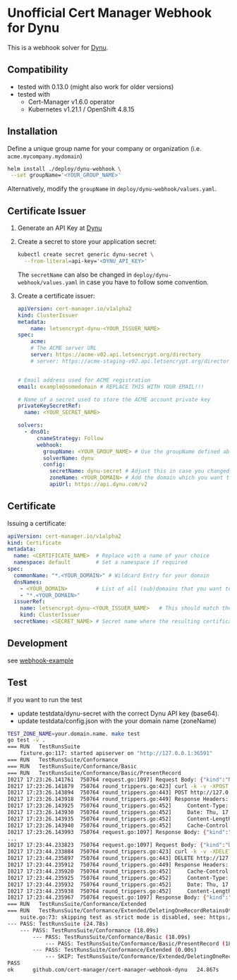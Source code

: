 # Unofficial Cert Manager Webhook for Dynu

This is a webhook solver for [Dynu](https://www.dynu.com/).

## Compatibility

* tested with 0.13.0 (might also work for older versions)
* tested with
  - Cert-Manager v1.6.0 operator
  - Kubernetes v1.21.1 / OpenShift 4.8.15

## Installation

Define a unique group name for your company or organization (i.e. `acme.mycompany.mydomain`)

```bash
helm install ./deploy/dynu-webhook \
 --set groupName='<YOUR_GROUP_NAME>'
```

Alternatively, modify the `groupName` in `deploy/dynu-webhook/values.yaml`.

## Certificate Issuer

1. Generate an API Key at [Dynu](https://www.dynu.com/en-US/ControlPanel/APICredentials)

2. Create a secret to store your application secret:

    ```bash
    kubectl create secret generic dynu-secret \
      --from-literal=api-key='<DYNU_API_KEY>'
    ```

    The `secretName` can also be changed in `deploy/dynu-webhook/values.yaml` in case you have to follow some convention. 

3. Create a certificate issuer:

    ```yaml
    apiVersion: cert-manager.io/v1alpha2
    kind: ClusterIssuer
    metadata:
        name: letsencrypt-dynu-<YOUR_ISSUER_NAME>
    spec:
        acme:
        # The ACME server URL
        server: https://acme-v02.api.letsencrypt.org/directory              # Use this for prod
        # server: https://acme-staging-v02.api.letsencrypt.org/directory    # Use this for staging/testing


    # Email address used for ACME registration
    email: example@somedomain # REPLACE THIS WITH YOUR EMAIL!!!

    # Name of a secret used to store the ACME account private key
    privateKeySecretRef:
      name: <YOUR_SECRET_NAME>

    solvers:
      - dns01:
          cnameStrategy: Follow
          webhook:
            groupName: <YOUR_GROUP_NAME> # Use the groupName defined above
            solverName: dynu
            config:
              secretName: dynu-secret # Adjust this in case you changed the secretName
              zoneName: <YOUR_DOMAIN> # Add the domain which you want to create certiciates for
              apiUrl: https://api.dynu.com/v2
    ```

## Certificate

Issuing a certificate:

```yaml
apiVersion: cert-manager.io/v1alpha2
kind: Certificate
metadata:
  name: <CERTIFICATE_NAME>  # Replace with a name of your choice
  namespace: default        # Set a namespace if required
spec:
  commonName: "*.<YOUR_DOMAIN>" # Wildcard Entry for your domain
  dnsNames:
    - <YOUR_DOMAIN>         # List of all (sub)domains that you want to include in the cert
    - "*.<YOUR_DOMAIN>"
  issuerRef:
    name: letsencrypt-dynu-<YOUR_ISSUER_NAME>   # This should match the issuer you defined earlier
    kind: ClusterIssuer
  secretName: <SECRET_NAME> # Secret name where the resulting certificate is saved in
```

## Development

see [webhook-example](https://github.com/cert-manager/webhook-example)

## Test

If you want to run the test
- update testdata/dynu-secret with the correct Dynu API key (base64).
- update testdata/config.json with the your domain name (zoneName)

```bash
TEST_ZONE_NAME=your.domain.name. make test
go test -v .
=== RUN   TestRunsSuite
    fixture.go:117: started apiserver on "http://127.0.0.1:36591"
=== RUN   TestRunsSuite/Conformance
=== RUN   TestRunsSuite/Conformance/Basic
=== RUN   TestRunsSuite/Conformance/Basic/PresentRecord
I0217 17:23:26.141761  750764 request.go:1097] Request Body: {"kind":"Namespace","apiVersion":"v1","metadata":{"name":"basic-present-record","creationTimestamp":null},"spec":{},"status":{}}
I0217 17:23:26.141879  750764 round_trippers.go:423] curl -k -v -XPOST  -H "User-Agent: cert-manager-webhook-dynu.test/v0.0.0 (linux/amd64) kubernetes/$Format" -H "Accept: application/json, */*" -H "Content-Type: application/json" 'http://127.0.0.1:36591/api/v1/namespaces'
I0217 17:23:26.143894  750764 round_trippers.go:443] POST http://127.0.0.1:36591/api/v1/namespaces 201 Created in 1 milliseconds
I0217 17:23:26.143918  750764 round_trippers.go:449] Response Headers:
I0217 17:23:26.143925  750764 round_trippers.go:452]     Content-Type: application/json
I0217 17:23:26.143930  750764 round_trippers.go:452]     Date: Thu, 17 Feb 2022 16:23:26 GMT
I0217 17:23:26.143935  750764 round_trippers.go:452]     Content-Length: 311
I0217 17:23:26.143940  750764 round_trippers.go:452]     Cache-Control: no-cache, private
I0217 17:23:26.143993  750764 request.go:1097] Response Body: {"kind":"Namespace","apiVersion":"v1","metadata":{"name":"basic-present-record","selfLink":"/api/v1/namespaces/basic-present-record","uid":"41f5aa15-2d84-43bd-ab3b-779de179fd05","resourceVersion":"45","creationTimestamp":"2022-02-17T16:23:26Z"},"spec":{"finalizers":["kubernetes"]},"status":{"phase":"Active"}}
...
I0217 17:23:44.233823  750764 request.go:1097] Request Body: {"kind":"DeleteOptions","apiVersion":"v1"}
I0217 17:23:44.233884  750764 round_trippers.go:423] curl -k -v -XDELETE  -H "User-Agent: cert-manager-webhook-dynu.test/v0.0.0 (linux/amd64) kubernetes/$Format" -H "Accept: application/json, */*" -H "Content-Type: application/json" 'http://127.0.0.1:36591/api/v1/namespaces/basic-present-record'
I0217 17:23:44.235897  750764 round_trippers.go:443] DELETE http://127.0.0.1:36591/api/v1/namespaces/basic-present-record 200 OK in 1 milliseconds
I0217 17:23:44.235912  750764 round_trippers.go:449] Response Headers:
I0217 17:23:44.235920  750764 round_trippers.go:452]     Cache-Control: no-cache, private
I0217 17:23:44.235925  750764 round_trippers.go:452]     Content-Type: application/json
I0217 17:23:44.235932  750764 round_trippers.go:452]     Date: Thu, 17 Feb 2022 16:23:44 GMT
I0217 17:23:44.235938  750764 round_trippers.go:452]     Content-Length: 359
I0217 17:23:44.235967  750764 request.go:1097] Response Body: {"kind":"Namespace","apiVersion":"v1","metadata":{"name":"basic-present-record","selfLink":"/api/v1/namespaces/basic-present-record","uid":"41f5aa15-2d84-43bd-ab3b-779de179fd05","resourceVersion":"48","creationTimestamp":"2022-02-17T16:23:26Z","deletionTimestamp":"2022-02-17T16:23:44Z"},"spec":{"finalizers":["kubernetes"]},"status":{"phase":"Terminating"}}
=== RUN   TestRunsSuite/Conformance/Extended
=== RUN   TestRunsSuite/Conformance/Extended/DeletingOneRecordRetainsOthers
    suite.go:73: skipping test as strict mode is disabled, see: https://github.com/jetstack/cert-manager/pull/1354
--- PASS: TestRunsSuite (24.78s)
    --- PASS: TestRunsSuite/Conformance (18.09s)
        --- PASS: TestRunsSuite/Conformance/Basic (18.09s)
            --- PASS: TestRunsSuite/Conformance/Basic/PresentRecord (18.09s)
        --- PASS: TestRunsSuite/Conformance/Extended (0.00s)
            --- SKIP: TestRunsSuite/Conformance/Extended/DeletingOneRecordRetainsOthers (0.00s)
PASS
ok  	github.com/cert-manager/cert-manager-webhook-dynu	24.867s
```